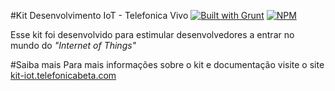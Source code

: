 #Kit Desenvolvimento IoT - Telefonica Vivo
[![Built with Grunt](https://cdn.gruntjs.com/builtwith.png)](http://gruntjs.com/)
[![NPM](https://nodei.co/npm/kit-iot.png?downloads=true)](https://nodei.co/npm/kit-iot/)

Esse kit foi desenvolvido para estimular desenvolvedores a entrar no mundo do *"Internet of Things"*

#Saiba mais
Para mais informações sobre o kit e documentação visite o site [kit-iot.telefonicabeta.com](kit-iot.telefonicabeta.com)

